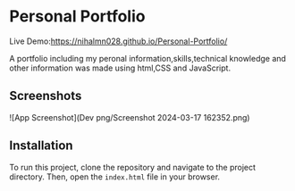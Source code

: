 
# Personal Portfolio

Live Demo:https://nihalmn028.github.io/Personal-Portfolio/

A portfolio including my peronal information,skills,technical knowledge and other information was made using html,CSS and JavaScript.


## Screenshots

![App Screenshot](Dev png/Screenshot 2024-03-17 162352.png)

## Installation

To run this project, clone the repository and navigate to the project directory. Then, open the `index.html` file in your browser.
